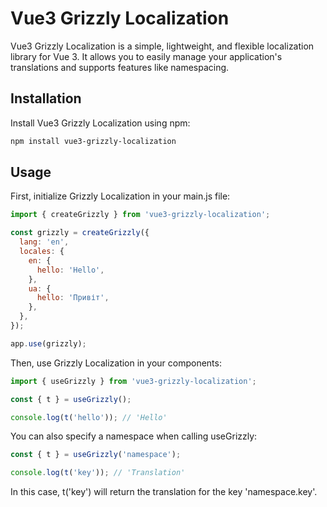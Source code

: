 # Vue3 Grizzly Localization

Vue3 Grizzly Localization is a simple, lightweight, and flexible localization library for Vue 3. It allows you to easily manage your application's translations and supports features like namespacing.

## Installation

Install Vue3 Grizzly Localization using npm:

```bash
npm install vue3-grizzly-localization
```

## Usage
First, initialize Grizzly Localization in your main.js file:

```js
import { createGrizzly } from 'vue3-grizzly-localization';

const grizzly = createGrizzly({
  lang: 'en',
  locales: {
    en: {
      hello: 'Hello',
    },
    ua: {
      hello: 'Привіт',
    },
  },
});

app.use(grizzly);
```

Then, use Grizzly Localization in your components:

```js
import { useGrizzly } from 'vue3-grizzly-localization';

const { t } = useGrizzly();

console.log(t('hello')); // 'Hello'
```

You can also specify a namespace when calling useGrizzly:

```js
const { t } = useGrizzly('namespace');

console.log(t('key')); // 'Translation'
```
In this case, t('key') will return the translation for the key 'namespace.key'.